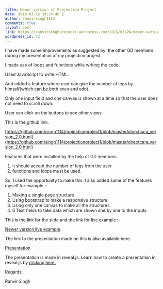 ```yaml
---
title: Newer version of Projection Project
date: 2016-03-26 14:24:46 Z
author: ranvirsingh1114
comments: true
layout: post
link: https://ranvirsinghprojects.wordpress.com/2016/03/26/newer-version-of-projection-project/
wordpress_id: 42
---
```


I have made some improvements as suggested by  the other GD members during my presentation of my projection project.




I made use of loops and functions while writing the code.




Used JavaScript to write HTML.




And added a feature where user can give the number of legs by himself(which can be both even and odd).




Only one input field and one canvas is shown at a time so that the user does not need to scroll down.




User can click on the buttons to see other views.




This is the github link.




[https://github.com/singh1114/projectionproject1/blob/master/directcara_version_2.0.html](https://github.com/singh1114/projectionproject1/blob/master/directcara_version_2.0.html)


Features that were installed by the help of GD members.

1. It should accept the number of legs from the user.
2. functions and loops must be used.

So, I used the opportunity to make this. I also added some of the features myself for example :-

1. Making a single page structure.
2. Using bootstrap to make a responsive structure.
3. Using only one canvas to make all the structures.
4. 6 Text fields to take data which are shown one by one to the inputs.

This is the link for the slide and the link for live example :-

[Newer version live example](http://singh1114.github.io/directcara_version_2.0.html).

The link to the presentation made on this is also available here.

[Presentation](http://singh1114.github.io/slides/slide2.html#/)

The presentation is made in reveal.js. Learn how to create a presentation in reveal.js by [clicking here.](https://ranvirsinghprojects.wordpress.com/2016/04/07/making-a-presentation-in-reveal-js/)

Regards,

Ranvir Singh




